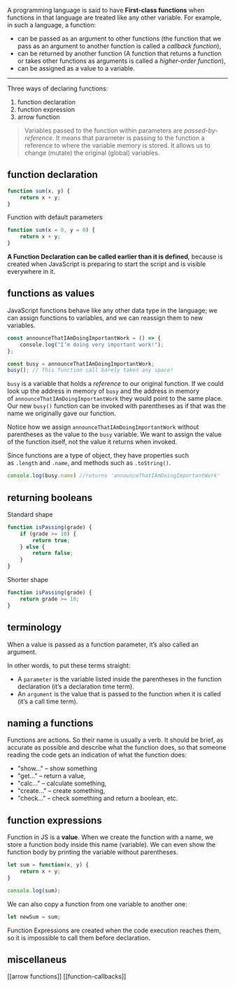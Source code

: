 A programming language is said to have **First-class functions** when functions in that language are treated like any other variable. For example, in such a language, a function:
- can be passed as an argument to other functions (the function that we pass as an argument to another function is called a _callback function_),
- can be returned by another function (A function that returns a function or takes other functions as arguments is called a _higher-order function_),
- can be assigned as a value to a variable.

---

Three ways of declaring functions:
1. function declaration
2. function expression
3. arrow function

> Variables passed to the function within parameters are *passed-by-reference*. It means that parameter is passing to the function a reference to where the variable memory is stored. It allows us to change (mutate) the original (global) variables.

## function declaration

```javascript
function sum(x, y) {
    return x + y;
}
```

Function with default parameters
```javascript
function sum(x = 0, y = 0) {
    return x + y;
}
```

**A Function Declaration can be called earlier than it is defined**, because is created when JavaScript is preparing to start the script and is visible everywhere in it.

## functions as values

JavaScript functions behave like any other data type in the language; we can assign functions to variables, and we can reassign them to new variables.

```js
const announceThatIAmDoingImportantWork = () => {  
    console.log("I’m doing very important work!");  
};

const busy = announceThatIAmDoingImportantWork;
busy(); // This function call barely takes any space!
```

`busy` is a variable that holds a _reference_ to our original function. If we could look up the address in memory of `busy` and the address in memory of `announceThatIAmDoingImportantWork` they would point to the same place. Our new `busy()` function can be invoked with parentheses as if that was the name we originally gave our function.

Notice how we assign `announceThatIAmDoingImportantWork` without parentheses as the value to the `busy` variable. We want to assign the value of the function itself, not the value it returns when invoked.

Since functions are a type of object, they have properties such as `.length` and `.name`, and methods such as `.toString()`.

```js
console.log(busy.name) //returns 'announceThatIAmDoingImportantWork'
```

## returning booleans

Standard shape
```javascript
function isPassing(grade) {
    if (grade >= 10) {
        return true;
    } else {
        return false;
    }
}
```

Shorter shape
```javascript
function isPassing(grade) {
    return grade >= 10;
}
```

## terminology

When a value is passed as a function parameter, it’s also called an argument.

In other words, to put these terms straight:
- A `parameter` is the variable listed inside the parentheses in the function declaration (it’s a declaration time term).
- An `argument` is the value that is passed to the function when it is called (it’s a call time term).

## naming a functions

Functions are actions. So their name is usually a verb. It should be brief, as accurate as possible and describe what the function does, so that someone reading the code gets an indication of what the function does:
- "show..." – show something
- "get…" – return a value,
- "calc…" – calculate something,
- "create…" – create something,
- "check…" – check something and return a boolean, etc.

## function expressions

Function in JS is a **value**. When we create the function with a name, we store a function body inside this name (variable). We can even show the function body by printing the variable without parentheses.

```js
let sum = function(x, y) {
	return x + y;
}

console.log(sum);
```

We can also copy a function from one variable to another one:
```js
let newSum = sum;
```

Function Expressions are created when the code execution reaches them, so it is impossible to call them before declaration.

## miscellaneus
[[arrow functions]]
[[function-callbacks]]